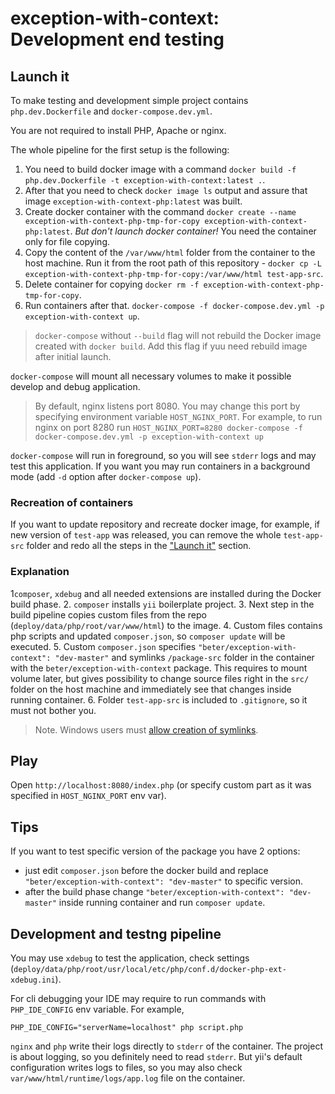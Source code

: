 # exception-with-context: Development end testing

## Launch it

To make testing and development simple project contains `php.dev.Dockerfile` and `docker-compose.dev.yml`.

You are not required to install PHP, Apache or nginx.

The whole pipeline for the first setup is the following:
1. You need to build docker image with a command `docker build -f php.dev.Dockerfile -t exception-with-context:latest .`.
2. After that you need to check `docker image ls` output and assure that image `exception-with-context-php:latest` was built.
3. Create docker container with the command
`docker create --name exception-with-context-php-tmp-for-copy exception-with-context-php:latest`.
*But don't launch docker container!* You need the container only for file copying.
4. Copy the content of the `/var/www/html` folder from the container to the host machine. Run it from the root path
of this repository - `docker cp -L exception-with-context-php-tmp-for-copy:/var/www/html test-app-src`.
5. Delete container for copying `docker rm -f exception-with-context-php-tmp-for-copy`.
6. Run containers after that. `docker-compose -f docker-compose.dev.yml -p exception-with-context up`.

> `docker-compose` without `--build` flag will not rebuild the Docker image created with `docker build`. Add this flag
> if yuu need rebuild image after initial launch.

`docker-compose` will mount all necessary volumes to make it possible develop and debug application.

> By default, nginx listens port 8080. You may change this port by specifying environment variable `HOST_NGINX_PORT`.
> For example, to run nginx on port 8280 run
> `HOST_NGINX_PORT=8280 docker-compose -f docker-compose.dev.yml -p exception-with-context up`

`docker-compose` will run in foreground, so you will see `stderr` logs and may test this application.
If you want you may run containers in a background mode (add `-d` option after `docker-compose up`).


### Recreation of containers

If you want to update repository and recreate docker image, for example, if new version of `test-app` was released,
you can remove the whole `test-app-src` folder and redo all the steps in the ["Launch it"](#launch-it) section.

### Explanation

1`composer`, `xdebug` and all needed extensions are installed during the Docker build phase.
2. `composer` installs `yii` boilerplate project.
3. Next step in the build pipeline copies custom files from the repo
   (`deploy/data/php/root/var/www/html`) to the image.
4. Custom files contains php scripts and updated `composer.json`, so `composer update` will be executed.
5. Custom `composer.json` specifies `"beter/exception-with-context": "dev-master"` and symlinks `/package-src` folder
   in the container with the `beter/exception-with-context` package. This requires to mount volume later, but gives 
   possibility to change source files right in the `src/` folder on the host machine and immediately see that changes inside running
   container.
6. Folder `test-app-src` is included to `.gitignore`, so it must not bother you.

> Note. Windows users must
> [allow creation of symlinks](https://docs.microsoft.com/en-us/windows/security/threat-protection/security-policy-settings/create-symbolic-links).

## Play

Open `http://localhost:8080/index.php` (or specify custom part as it was specified in `HOST_NGINX_PORT` env var).

## Tips

If you want to test specific version of the package you have 2 options:
* just edit `composer.json` before the docker build and replace `"beter/exception-with-context": "dev-master"` to specific version.
* after the build phase change `"beter/exception-with-context": "dev-master"` inside running container and run `composer update`.

## Development and testng pipeline

You may use `xdebug` to test the application,
check settings (`deploy/data/php/root/usr/local/etc/php/conf.d/docker-php-ext-xdebug.ini`).

For cli debugging your IDE may require to run commands with `PHP_IDE_CONFIG` env variable. For example,

```
PHP_IDE_CONFIG="serverName=localhost" php script.php
```

`nginx` and `php` write their logs directly to `stderr` of the container. The project is about logging, so you definitely
need to read `stderr`. But yii's default configuration writes logs to files, so you may also check
`var/www/html/runtime/logs/app.log` file on the container.
